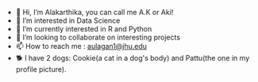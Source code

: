 - 👋 Hi, I’m Alakarthika, you can call me A.K or Aki!
- 👀 I’m interested in Data Science
- 🌱 I’m currently interested in R and Python
- 💞️ I’m looking to collaborate on interesting projects
- 📫 How to reach me : aulagan1@jhu.edu
- 🐕 I have 2 dogs: Cookie(a cat in a dog's body) and Pattu(the one in my profile picture). 

<!---
aki-au/aki-au is a ✨ special ✨ repository because its `README.md` (this file) appears on your GitHub profile.
You can click the Preview link to take a look at your changes.
--->
